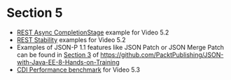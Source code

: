 # Section 5

- [REST Async CompletionStage](async-pipeline) example for Video 5.2
- [REST Stability](stability) examples for Video 5.2
- Examples of JSON-P 1.1 features like JSON Patch or JSON Merge Patch can be found in [Section 3](https://github.com/PacktPublishing/JSON-with-Java-EE-8-Hands-on-Training/tree/master/Section3) of https://github.com/PacktPublishing/JSON-with-Java-EE-8-Hands-on-Training
- [CDI Performance benchmark](https://github.com/struberg/cdi-performance) for Video 5.3